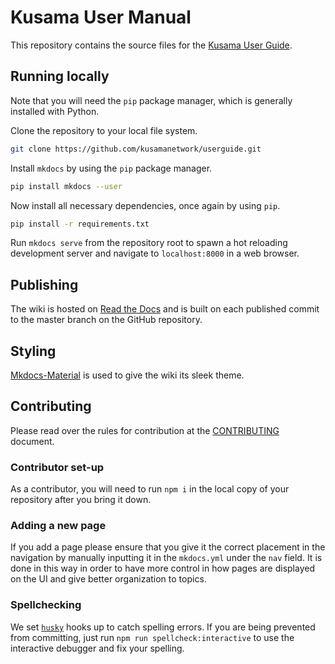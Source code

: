 <!-- [![Documentation Status](https://readthedocs.org/projects/polkadot-wiki/badge/?version=latest)](https://polkadot-wiki.readthedocs.io/en/latest/?badge=latest)
[![CircleCI](https://circleci.com/gh/w3f/polkadot-wiki.svg?style=svg)](https://circleci.com/gh/w3f/polkadot-wiki) -->

# Kusama User Manual

This repository contains the source files for the [Kusama User Guide](https://guide.kusama.network).

## Running locally

Note that you will need the `pip` package manager, which is generally installed with Python.

Clone the repository to your local file system.

```bash
git clone https://github.com/kusamanetwork/userguide.git
```

Install `mkdocs` by using the `pip` package manager.

```bash
pip install mkdocs --user
```

Now install all necessary dependencies, once again by using `pip`.

```bash
pip install -r requirements.txt
```

Run `mkdocs serve` from the repository root to spawn a hot reloading development server and navigate to `localhost:8000` in a web browser.

## Publishing

The wiki is hosted on [Read the Docs](https://readthedocs.org) and is built on each published commit to the master branch on the GitHub repository.

## Styling

[Mkdocs-Material](https://squidfunk.github.io/mkdocs-material/) is used to give the wiki its sleek theme.

## Contributing

Please read over the rules for contribution at the [CONTRIBUTING](CONTRIBUTING.md) document.

### Contributor set-up

As a contributor, you will need to run `npm i` in the local copy of your repository after you bring it down.

### Adding a new page

If you add a page please ensure that you give it the correct placement in the navigation by manually inputting it in the `mkdocs.yml` under the `nav` field. It is done in this way in order to have more control in how pages are displayed on the UI and give better organization to topics.

### Spellchecking

We set [`husky`](https://github.com/typicode/husky) hooks up to catch spelling errors. If you are being prevented from committing, just run `npm run spellcheck:interactive` to use the interactive debugger and fix your spelling.
